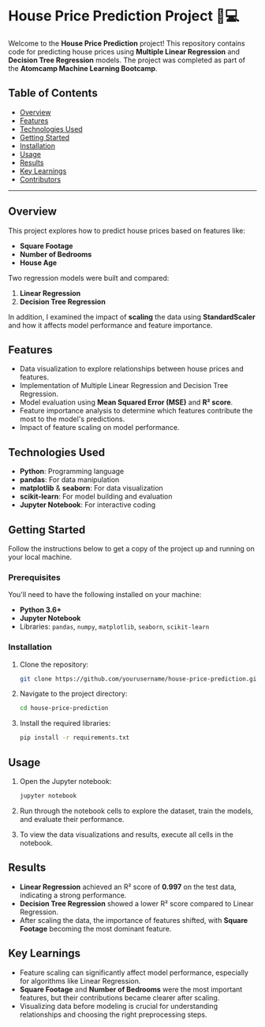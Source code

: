 # House Price Prediction Project 🏡💻

Welcome to the **House Price Prediction** project! This repository contains code for predicting house prices using **Multiple Linear Regression** and **Decision Tree Regression** models. The project was completed as part of the **Atomcamp Machine Learning Bootcamp**.

## Table of Contents
- [Overview](#overview)
- [Features](#features)
- [Technologies Used](#technologies-used)
- [Getting Started](#getting-started)
- [Installation](#installation)
- [Usage](#usage)
- [Results](#results)
- [Key Learnings](#key-learnings)
- [Contributors](#contributors)

---

## Overview

This project explores how to predict house prices based on features like:
- **Square Footage**
- **Number of Bedrooms**
- **House Age**

Two regression models were built and compared:
1. **Linear Regression**
2. **Decision Tree Regression**

In addition, I examined the impact of **scaling** the data using **StandardScaler** and how it affects model performance and feature importance.

## Features
- Data visualization to explore relationships between house prices and features.
- Implementation of Multiple Linear Regression and Decision Tree Regression.
- Model evaluation using **Mean Squared Error (MSE)** and **R² score**.
- Feature importance analysis to determine which features contribute the most to the model's predictions.
- Impact of feature scaling on model performance.

## Technologies Used
- **Python**: Programming language
- **pandas**: For data manipulation
- **matplotlib** & **seaborn**: For data visualization
- **scikit-learn**: For model building and evaluation
- **Jupyter Notebook**: For interactive coding

## Getting Started

Follow the instructions below to get a copy of the project up and running on your local machine.

### Prerequisites

You'll need to have the following installed on your machine:
- **Python 3.6+**
- **Jupyter Notebook**
- Libraries: `pandas`, `numpy`, `matplotlib`, `seaborn`, `scikit-learn`

### Installation

1. Clone the repository:
    ```bash
    git clone https://github.com/yourusername/house-price-prediction.git
    ```
2. Navigate to the project directory:
    ```bash
    cd house-price-prediction
    ```
3. Install the required libraries:
    ```bash
    pip install -r requirements.txt
    ```

## Usage

1. Open the Jupyter notebook:
    ```bash
    jupyter notebook
    ```
2. Run through the notebook cells to explore the dataset, train the models, and evaluate their performance.

3. To view the data visualizations and results, execute all cells in the notebook.

## Results

- **Linear Regression** achieved an R² score of **0.997** on the test data, indicating a strong performance.
- **Decision Tree Regression** showed a lower R² score compared to Linear Regression.
- After scaling the data, the importance of features shifted, with **Square Footage** becoming the most dominant feature.

## Key Learnings

- Feature scaling can significantly affect model performance, especially for algorithms like Linear Regression.
- **Square Footage** and **Number of Bedrooms** were the most important features, but their contributions became clearer after scaling.
- Visualizing data before modeling is crucial for understanding relationships and choosing the right preprocessing steps.


